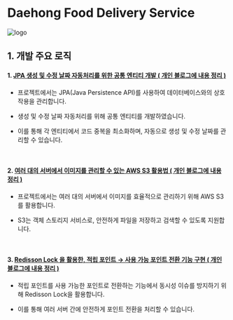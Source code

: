 # Daehong Food Delivery Service

![logo](https://github.com/JeonDaehong/daehong-food-delivery/assets/90895144/dfcdfbd0-52c6-48f5-aa21-5a491284ec4f)

## 1. 개발 주요 로직

#### 1. [JPA 생성 및 수정 날짜 자동처리를 위한 공통 엔티티 개발 ( 개인 블로그에 내용 정리 )](https://development-my-link.tistory.com/entry/%EA%B0%9C%EB%B0%9C-%ED%9A%8C%EA%B3%A0%EB%A1%9D-JPA%EB%A5%BC-%ED%99%9C%EC%9A%A9%ED%95%9C-%EC%83%9D%EC%84%B1-%EB%B0%8F-%EC%88%98%EC%A0%95-%EB%82%A0%EC%A7%9C-%EC%9E%90%EB%8F%99-%EC%B2%98%EB%A6%AC%EB%A5%BC-%EC%9C%84%ED%95%9C-%EA%B3%B5%ED%86%B5-Entity-%EA%B0%9C%EB%B0%9C)
 - 프로젝트에서는 JPA(Java Persistence API)를 사용하여 데이터베이스와의 상호작용을 관리합니다.

 - 생성 및 수정 날짜 자동처리를 위해 공통 엔티티를 개발하였습니다.
   
 - 이를 통해 각 엔티티에서 코드 중복을 최소화하며, 자동으로 생성 및 수정 날짜를 관리할 수 있습니다.

<br>

#### 2. [여러 대의 서버에서 이미지를 관리할 수 있는 AWS S3 활용법 ( 개인 블로그에 내용 정리 )](https://development-my-link.tistory.com/entry/%EA%B0%9C%EB%B0%9C-%ED%9A%8C%EA%B3%A0%EB%A1%9D-%EC%97%AC%EB%9F%AC-%EB%8C%80%EC%9D%98-%EC%84%9C%EB%B2%84%EB%A5%BC-%EC%9C%84%ED%95%9C-AWS-S3-%ED%99%9C%EC%9A%A9-%EC%9D%B4%EB%AF%B8%EC%A7%80-%EA%B4%80%EB%A6%AC)
 - 프로젝트에서는 여러 대의 서버에서 이미지를 효율적으로 관리하기 위해 AWS S3를 활용합니다.

 - S3는 객체 스토리지 서비스로, 안전하게 파일을 저장하고 검색할 수 있도록 지원합니다.

<br>

#### 3. [Redisson Lock 을 활용한, 적립 포인트 → 사용 가능 포인트 전환 기능 구현 ( 개인 블로그에 내용 정리 )](https://development-my-link.tistory.com/entry/%EA%B0%9C%EB%B0%9C-%ED%9A%8C%EA%B3%A0%EB%A1%9D-Redisson-Lock-%EC%9D%84-%ED%99%9C%EC%9A%A9%ED%95%9C-%EC%A0%81%EB%A6%BD-%ED%8F%AC%EC%9D%B8%ED%8A%B8-%E2%86%92-%EC%82%AC%EC%9A%A9-%EA%B0%80%EB%8A%A5-%ED%8F%AC%EC%9D%B8%ED%8A%B8-%EC%A0%84%ED%99%98-%EA%B8%B0%EB%8A%A5-%EA%B5%AC%ED%98%84)
 - 적립 포인트를 사용 가능한 포인트로 전환하는 기능에서 동시성 이슈를 방지하기 위해 Redisson Lock을 활용합니다.
   
 - 이를 통해 여러 서버 간에 안전하게 포인트 전환을 처리할 수 있습니다.

